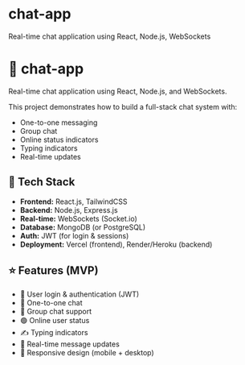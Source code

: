 # chat-app
Real-time chat application using React, Node.js, WebSockets
# 💬 chat-app
Real-time chat application using React, Node.js, and WebSockets.

This project demonstrates how to build a full-stack chat system with:
- One-to-one messaging
- Group chat
- Online status indicators
- Typing indicators
- Real-time updates
## 🔧 Tech Stack
- **Frontend:** React.js, TailwindCSS  
- **Backend:** Node.js, Express.js  
- **Real-time:** WebSockets (Socket.io)  
- **Database:** MongoDB (or PostgreSQL)  
- **Auth:** JWT (for login & sessions)  
- **Deployment:** Vercel (frontend), Render/Heroku (backend)
## ⭐ Features (MVP)
- 🔐 User login & authentication (JWT)  
- 💬 One-to-one chat  
- 👥 Group chat support  
- 🟢 Online user status  
- ✍️ Typing indicators  
- 🔔 Real-time message updates  
- 📱 Responsive design (mobile + desktop)
